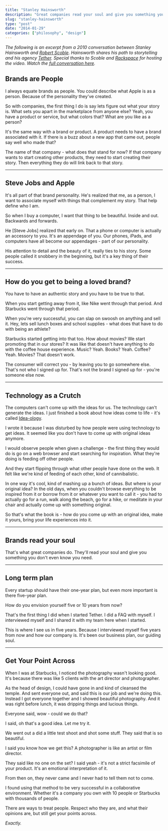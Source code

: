 ```yaml
---
title: "Stanley Hainsworth"
description: "Great companies read your soul and give you something you don't even know you need."
slug: "stanley-hainsworth"  
type: "post"
date: "2014-01-29"
categories: ["philosophy", "design"]
---
```


*The following is an excerpt from a 2010 conversation between Stanley Hainsworth and [Robert Scoble](https://twitter.com/Scobleizer). Hainsworth shares his path to storytelling and his agency [Tether](http://tether.com/). Special thanks to Scoble and [Rackspace](https://www.youtube.com/user/building43) for hosting the video. Watch the [full conversation here](https://www.youtube.com/watch?v=ejSSLzaJplw).* 


## Brands are People 

I always equate brands as people. You could describe what Apple is as a person. Because of the personality they've created. 

So with companies, the first thing I do is say lets figure out what your story is. What sets you apart in the marketplace from anyone else? Yeah, you have a product or service, but what colors that? What are you like as a person? 

It's the same way with a brand or product. A product needs to have a brand associated with it. If there is a buzz about a new app that came out, people say well who made that? 

The name of that company - what does that stand for now? If that company wants to start creating other products, they need to start creating their story. Then everything they do will link back to that story. 

* * *

## Steve Jobs and Apple 

It's all part of that brand personality. He's realized that me, as a person, I want to associate myself with things that complement my story. That help define who I am. 

So when I buy a computer, I want that thing to be beautiful. Inside and out. Backwards and forwards. 

He [Steve Jobs] realized that early on. That a phone or computer is actually an accessory to you. It's an appendage of you. Our phones, iPads, and computers have all become our appendages - part of our personality. 

His attention to detail and the beauty of it, really ties to his story. Some people called it snobbery in the beginning, but it's a key thing of their success. 

* * *

## How do you get to being a loved brand? 

You have to have an authentic story and you have to be true to that. 

When you start getting away from it, like Nike went through that period. And Starbucks went through that period. 

When you're very successful, you can slap on swoosh on anything and sell it. Hey, lets sell lunch boxes and school supplies - what does that have to do with being an athlete? 

Starbucks started getting into that too. How about movies? We start promoting that in our stores? It was like that doesn't have anything to do with the coffee house experience. Music? Yeah. Books? Yeah. Coffee? Yeah. Movies? That doesn't work. 

The consumer will correct you - by leaving you to go somewhere else. That's not who I signed up for. That's not the brand I signed up for - you're someone else now. 
 
* * * 

## Technology as a Crutch

The computers can't come up with the ideas for us. The technology can't generate the ideas. I just finished a book about how ideas come to life - it's called [Idea-ology](http://www.amazon.com/Idea-ology-Designers-Journey-Turning-Inspired/dp/1592535976). 

I wrote it because I was disturbed by how people were using technology to get ideas. It seemed like you don't have to come up with original ideas anymore. 

I would observe people when given a challenge - the first thing they would do is go on a web browser and start searching for inspiration. What they're doing is feeding off other people. 

And they start flipping through what other people have done on the web. It felt like we're kind of feeding of each other, kind of cannibalistic. 

In one way it's cool, kind of mashing up a bunch of ideas. But where is your original idea? In the old days, when you couldn't browse everything to be inspired from it or borrow from it or whatever you want to call it - you had to actually go for a run, walk along the beach, go for a hike, or meditate in your chair and actually come up with something original. 

So that's what the book is - how do you come up with an original idea, make it yours, bring your life experiences into it. 

* * * 

## Brands read your soul 

That's what great companies do. They'll read your soul and give you something you don't even know you need. 

* * * 

## Long term plan

Every startup should have their one-year plan, but even more important is there five-year plan. 

How do you envision yourself five or 10 years from now? 

That's the first thing I did when I started Tether. I did a FAQ with myself. I interviewed myself and I shared it with my team here when I started. 

This is where I see us in five years. Because I interviewed myself five years from now and how our company is. It's been our business plan, our guiding soul. 

* * * 

## Get Your Point Across

When I was at Starbucks, I noticed the photography wasn't looking good. It's because there was like 5 clients with the art director and photographer. 

As the head of design, I could have gone in and kind of cleansed the temple. And sent everyone out, and said this is our job and we're doing this. Instead I got everyone together and I showed beautiful photography. And it was right before lunch, it was dripping things and lucious things. 

Everyone said, wow - could we do that? 

I said, oh that's a good idea. Let me try it. 

We went out a did a little test shoot and shot some stuff. 
They said that is so beautiful. 

I said you know how we get this? A photographer is like an artist or film director. 

They said like no one on the set? I said yeah - it's not a strict facsimile of your product. It's an emotional interpretation of it. 

From then on, they never came and I never had to tell them not to come. 

I found using that method to be very successful in a collaborative environment. Whether it's a company you own with 10 people or Starbucks with thousands of people. 

There are ways to treat people. Respect who they are, and what their opinions are, but still get your points across.

*Exactly.*



